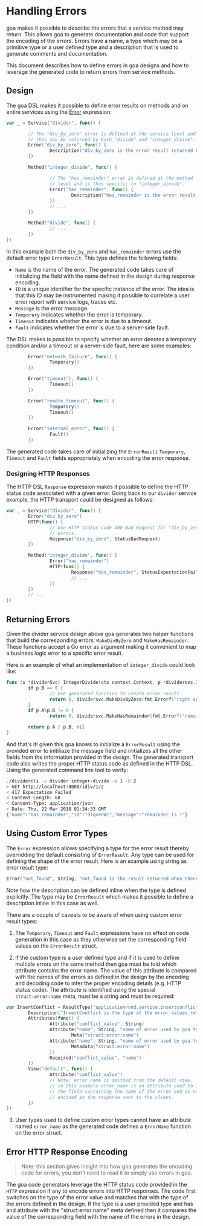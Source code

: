 # Handling Errors

goa makes it possible to describe the errors that a service method may return.
This allows goa to generate documentation and code that support the encoding of
the errors. Errors have a name, a type which may be a primitive type or a user
defined type and a description that is used to generate comments and
documentation.

This document describes how to define errors in goa designs and how to leverage
the generated code to return errors from service methods.

## Design

The goa DSL makes it possible to define error results on methods and on entire
services using the [Error](https://godoc.org/goa.design/goa/dsl#Error)
expression:

```go
var _ = Service("divider", func() {

        // The "div_by_zero" error is defined at the service level and
        // thus may be returned by both "divide" and "integer_divide".
        Error("div_by_zero", func() {
                Description("div_by_zero is the error result returned by the service methods when the right operand is 0.")
        })

        Method("integer_divide", func() {

                // The "has_remainder" error is defined at the method
                // level and is thus specific to "integer_divide".
                Error("has_remainder", func() {
                        Description("has_remainder is the error result returned when an integer division has a remainder.")
                })
                // ...
        })

        Method("divide", func() {
                // ...
        })
})
```

In this example both the `div_by_zero` and `has_remainder` errors use the
default error type `ErrorResult`. This type defines the following fields:

* `Name` is the name of the error. The generated code takes care of initializing
  the field with the name defined in the design during response encoding.
* `ID` is a unique identifier for the specific instance of the error. The idea
  is that this ID may be instrumented making it possible to correlate a user
  error report with service logs, traces etc.
* `Message` is the error message.
* `Temporary` indicates whether the error is temporary.
* `Timeout` indicates whether the error is due to a timeout.
* `Fault` indicates whether the error is due to a server-side fault.

The DSL makes is possible to specify whether an error denotes a temporary
condition and/or a timeout or a server-side fault, here are some examples:

```go
        Error("network_failure", func() {
                Temporary()
        })

        Error("timeout"), func() {
                Timeout()
        })

        Error("remote_timeout", func() {
                Temporary()
                Timeout()
        })

        Error("internal_error", func() {
                Fault()
        })
```

The generated code takes care of initializing the `ErrorResult` `Temporary`,
`Timeout` and `Fault` fields appropriately when encoding the error response.

### Designing HTTP Responses

The HTTP DSL `Response` expression makes it possible to define the HTTP status
code associated with a given error. Going back to our `divider` service example,
the HTTP transport could be designed as follows:

```go
var _ = Service("divider", func() {
        Error("div_by_zero")
        HTTP(func() {
                // Use HTTP status code 400 Bad Request for "div_by_zero"
                // errors.
                Response("div_by_zero", StatusBadRequest)
        })

        Method("integer_divide", func() {
                Error("has_remainder")
                HTTP(func() {
                        Response("has_remainder", StatusExpectationFailed)
                        // ...
                })
        })
        // ...
})
```

## Returning Errors

Given the divider service design above goa generates two helper functions that
build the corresponding errors: `MakeDivByZero` and `MakeHasRemainder`. These
functions accept a Go error as argument making it convenient to map a business
logic error to a specific error result.

Here is an example of what an implementation of `integer_divide` could look
like:

```go
func (s *dividerSvc) IntegerDivide(ctx context.Context, p *dividersvc.IntOperands) (int, error) {
        if p.B == 0 {
                // Use generated function to create error result
                return 0, dividersvc.MakeDivByZero(fmt.Errorf("right operand cannot be 0"))
        }
        if p.A%p.B != 0 {
                return 0, dividersvc.MakeHasRemainder(fmt.Errorf("remainder is %d", p.A%p.B))

        return p.A / p.B, nil
}
```

And that's it! given this goa knows to initialize a `ErrorResult` using the
provided error to initiliaze the message field and initializes all the other
fields from the information provided in the design. The generated transport code
also writes the proper HTTP status code as defined in the HTTP DSL. Using the
generated command line tool to verify:

```bash
./dividercli -v divider integer-divide -a 1 -b 2
> GET http://localhost:8080/idiv/1/2
< 417 Expectation Failed
< Content-Length: 68
< Content-Type: application/json
< Date: Thu, 22 Mar 2018 01:34:33 GMT
{"name":"has_remainder","id":"dlqvenWL","message":"remainder is 1"}
```

## Using Custom Error Types

The `Error` expression allows specifying a type for the error result thereby
overridding the default consisting of `ErrorResult`. Any type can be used for
defining the shape of the error result. Here is an example using string as error
result type:

```go
Error("not_found", String, "not_found is the result returned when there is no bottle with the given ID.")
```

Note how the description can be defined inline when the type is defined
explicitly. The type may be `ErrorResult` which makes it possible to define a
description inline in this case as well.

There are a couple of caveats to be aware of when using custom error result
types:

 1. The `Temporary`, `Timeout` and `Fault` expressions have no effect on code
    generation in this case as they otherwise set the corresponding field values
    on the `ErrorResult` struct.

 2. If the custom type is a user defined type and if it is used to define
    multiple errors on the same method then goa must be told which attribute
    contains the error name. The value of this attribute is compared with the
    names of the errors as defined in the design by the encoding and decoding
    code to infer the proper encoding details (e.g. HTTP status code). The
    attribute is identified using the special `struct:error:name` meta,
    must be a string and must be required:

```go
var InsertConflict = ResultType("application/vnd.service.insertconflict", func() {
        Description("InsertConflict is the type of the error values returned when insertion fails because of a conflict")
        Attributes(func() {
                Attribute("conflict_value", String)
                Attribute("name", String, "name of error used by goa to encode response", func() {
                        Meta("struct:error:name")
                Attribute("name", String, "name of error used by goa to encode response", func() {
                        Metadata("struct:error:name")
                })
                Required("conflict_value", "name")
        })
        View("default", func() {
                Attribute("conflict_value")
                // Note: error_name is omitted from the default view.
                // in this example error_name is an attribute used to identify
                // the field containing the name of the error and is not
                // encoded in the response sent to the client.
        })
})
```

 3. User types used to define custom error types cannot have an attribute
    named `error_name` as the generated code defines a `ErrorName`
    function on the error struct.

## Error HTTP Response Encoding

> Note: this section gives insight into how goa generates the encoding code for
> errors, you don't need to read it to simply use errors in goa.

The goa code generators leverage the HTTP status code provided in the `HTTP`
expression if any to encode errors into HTTP responses. The code first switches
on the type of the error value and matches that with the type of the errors
defined in the design. If the type is a user provided type and has and attribute
with the "struct:error:name" meta defined then it compares the value of the
corresponding field with the name of the errors in the design.

